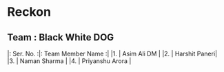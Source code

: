 # Reckon

## Team : Black White DOG

|: Ser. No. :|: Team Member Name :|
|1. | Asim Ali DM |
|2. | Harshit Paneri|
|3. | Naman Sharma |
|4. | Priyanshu Arora |

